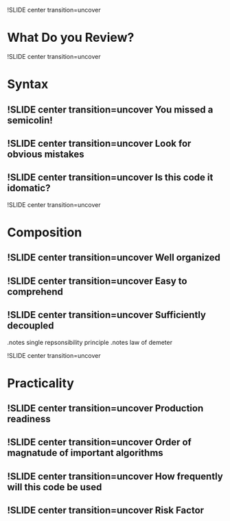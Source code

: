 !SLIDE center transition=uncover
# What Do you Review?

!SLIDE center transition=uncover
# Syntax

!SLIDE center transition=uncover
You missed a semicolin!
-------

!SLIDE center transition=uncover
Look for obvious mistakes
-------

!SLIDE center transition=uncover
Is this code it idomatic?
-------


!SLIDE center transition=uncover
# Composition

!SLIDE center transition=uncover
Well organized
-------

!SLIDE center transition=uncover
Easy to comprehend
-------

!SLIDE center transition=uncover
Sufficiently decoupled
-------
.notes single repsonsibility principle
.notes law of demeter

!SLIDE center transition=uncover
# Practicality

!SLIDE center transition=uncover
Production readiness
-------

!SLIDE center transition=uncover
Order of magnatude of important algorithms
-------

!SLIDE center transition=uncover
How frequently will this code be used
-------

!SLIDE center transition=uncover
Risk Factor
-------
